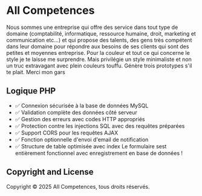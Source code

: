 # All Competences

Nous sommes une entreprise qui offre des service dans tout type de domaine (comptabilité, informatique, ressource humaine, droit, marketing et communication etc...) et qui propose des talents, des gens très compétent dans leur domaine pour répondre aux besoins de ses clients qui sont des petites et moyennes entreprise.
Pour la couleur et tout ce qui concerne le style je te laisse me surprendre. Mais privilégie un style minimaliste et non un truc extravagant avec plein couleurs touffu.
Génère trois prototypes s'il te plait. Merci mon gars

## Logique PHP

- ✅ Connexion sécurisée à la base de données MySQL
- ✅ Validation complète des données côté serveur
- ✅ Gestion des erreurs avec codes HTTP appropriés
- ✅ Protection contre les injections SQL avec des requêtes préparées
- ✅ Support CORS pour les requêtes AJAX
- ✅ Fonction optionnelle d'envoi d'email de notification
- ✅ Structure de table optimisée avec index
  Le formulaire sest entièrement fonctionnel avec enregistrement en base de données !

## Copyright and License

Copyright © 2025 All Competences, tous droits réservés.

